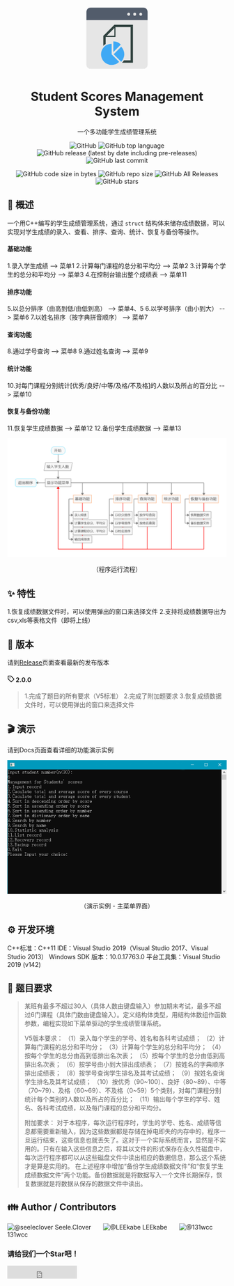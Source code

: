 <p align="center">
    <svg class="app-logo" viewBox="0 0 128 128" version="1.1" width="150" height="150">
        <path class="cls-2" fill="#e6e6e6" d="M4,116.11A7.89,7.89,0,0,0,11.89,124H116.11a7.89,7.89,0,0,0,7.89-7.89V28.55H4Z"/>
        <path class="cls-3" fill="#525c6b" d="M116.11,4H11.89A7.89,7.89,0,0,0,4,11.89V28.55H124V11.89A7.89,7.89,0,0,0,116.11,4Z"/>    
        <path class="cls-2" fill="#e6e6e6" d="M110.46,19.81a2.81,2.81,0,0,1-2-4.79,2.88,2.88,0,0,1,4,0,2.81,2.81,0,0,1,.82,2,2.8,2.8,0,0,1-2.81,2.8Z"/>
        <path class="cls-2" fill="#e6e6e6" d="M95.87,17a2.81,2.81,0,0,1,2.81-2.82h0A2.82,2.82,0,0,1,101.5,17h0a2.81,2.81,0,0,1-2.82,2.8h0A2.8,2.8,0,0,1,95.87,17Z"/>
        <path class="cls-2" fill="#e6e6e6" d="M86.91,19.81a2.8,2.8,0,0,1-2-.82,2.84,2.84,0,0,1,0-4,2.93,2.93,0,0,1,4,0,2.81,2.81,0,0,1,.82,2,2.8,2.8,0,0,1-2.81,2.8Z"/>
        <path class="cls-5" fill="#30423f" d="M58.85,37.65l-.4.39L41.75,54.75h0l-4.61,4.62V78.85a23.13,23.13,0,0,1,4.61-3.51V61.5H61V42.26H90.65V107.4H77.6a23.55,23.55,0,0,1-3.52,4.48L74,112H95.26V37.65Zm0,21.74H43.63L58.87,44.15Z"/>
        <path class="cls-6" fill="#3fa9f5" d="M56.81,70.25V91L71.49,76.33A20.73,20.73,0,0,0,56.81,70.25Zm-3.32,4.6a20.75,20.75,0,1,0,14.67,35.42L53.49,95.6ZM72.2,80.66,57.53,95.33h0L72.2,110a20.74,20.74,0,0,0,0-29.34Z"/>
    </svg>
</p>
<h1 align="center">Student Scores Management System</h1>
<p align="center">一个多功能学生成绩管理系统</p>
<p align="center">
    <img alt="GitHub" src="https://img.shields.io/github/license/hibioru/Student-Scores-Management-System">
    <img alt="GitHub top language" src="https://img.shields.io/github/languages/top/hibioru/Student-Scores-Management-System">
    <img alt="GitHub release (latest by date including pre-releases)" src="https://img.shields.io/github/v/release/hibioru/Student-Scores-Management-System?include_prereleases">
    <img alt="GitHub last commit" src="https://img.shields.io/github/last-commit/hibioru/Student-Scores-Management-System">
</p>
<p align="center">
    <img alt="GitHub code size in bytes" src="https://img.shields.io/github/languages/code-size/hibioru/Student-Scores-Management-System">
    <img alt="GitHub repo size" src="https://img.shields.io/github/repo-size/hibioru/Student-Scores-Management-System">
    <img alt="GitHub All Releases" src="https://img.shields.io/github/downloads/hibioru/Student-Scores-Management-System/total">
    <img alt="GitHub stars" src="https://img.shields.io/github/stars/hibioru/Student-Scores-Management-System?style=social">
</p>



## :book: 概述

一个用C++编写的学生成绩管理系统，通过 `struct` 结构体来储存成绩数据，可以实现对学生成绩的录入、查看、排序、查询、统计、恢复与备份等操作。

#### 基础功能
1.录入学生成绩 --> 菜单1
2.计算每门课程的总分和平均分 --> 菜单2
3.计算每个学生的总分和平均分 --> 菜单3
4.在控制台输出整个成绩表 --> 菜单11

#### 排序功能
5.以总分排序（由高到低/由低到高） --> 菜单4、5
6.以学号排序（由小到大） --> 菜单6
7.以姓名排序（按字典拼音顺序） --> 菜单7
#### 查询功能
8.通过学号查询 --> 菜单8
9.通过姓名查询 --> 菜单9
#### 统计功能
10.对每门课程分别统计[优秀/良好/中等/及格/不及格]的人数以及所占的百分比 --> 菜单10
#### 恢复与备份功能
11.恢复学生成绩数据 --> 菜单12
12.备份学生成绩数据 --> 菜单13

<p align="center">
    <img src="./Docs/run-flow.png" alt="run-flow">
    <p align="center">（程序运行流程）</p>
</p>



## :sparkles: 特性

1.恢复成绩数据文件时，可以使用弹出的窗口来选择文件
2.支持将成绩数据导出为csv,xls等表格文件（即将上线）



## :bookmark: 版本

请到[Release](https://github.com/hibioru/Student-Scores-Management-System/releases)页面查看最新的发布版本

<p align="left">
    <h4>
        <svg class="octicon octicon-tag" viewBox="0 0 16 16" version="1.1" width="16" height="16" aria-hidden="true"><path fill-rule="evenodd" d="M2.5 7.775V2.75a.25.25 0 01.25-.25h5.025a.25.25 0 01.177.073l6.25 6.25a.25.25 0 010 .354l-5.025 5.025a.25.25 0 01-.354 0l-6.25-6.25a.25.25 0 01-.073-.177zm-1.5 0V2.75C1 1.784 1.784 1 2.75 1h5.025c.464 0 .91.184 1.238.513l6.25 6.25a1.75 1.75 0 010 2.474l-5.026 5.026a1.75 1.75 0 01-2.474 0l-6.25-6.25A1.75 1.75 0 011 7.775zM6 5a1 1 0 100 2 1 1 0 000-2z"></path></svg>
        <a herf="https://github.com/hibioru/Student-Scores-Management-System/releases/tag/2.0.0">2.0.0</a>
    </h4>
</p>

> 1.完成了题目的所有要求（V5标准）
> 2.完成了附加题要求
> 3.恢复成绩数据文件时，可以使用弹出的窗口来选择文件



## :clapper: 演示

请到Docs页面查看详细的功能演示实例

<p align="center">
    <img src="./Docs/demo-example.png" alt="run-flow">
    <p align="center">（演示实例 - 主菜单界面）</p>
</p>



## :gear: 开发环境

C++标准：C++11
IDE：Visual Studio 2019（Visual Studio 2017、Visual Studio 2013）
Windows SDK 版本：10.0.17763.0
平台工具集：Visual Studio 2019 (v142)



## :memo: 题目要求

> 某班有最多不超过30人（具体人数由键盘输入）参加期末考试，最多不超过6门课程（具体门数由键盘输入）。定义结构体类型，用结构体数组作函数参数，编程实现如下菜单驱动的学生成绩管理系统。
> 
> V5版本要求：
>（1）录入每个学生的学号、姓名和各科考试成绩；
>（2）计算每门课程的总分和平均分；
>（3）计算每个学生的总分和平均分；
>（4）按每个学生的总分由高到低排出名次表；
>（5）按每个学生的总分由低到高排出名次表；
>（6）按学号由小到大排出成绩表；
>（7）按姓名的字典顺序排出成绩表；
>（8）按学号查询学生排名及其考试成绩；
>（9）按姓名查询学生排名及其考试成绩；
>（10）按优秀（90~100）、良好（80~89）、中等（70~79）、及格（60~69）、不及格（0~59）5个类别，对每门课程分别统计每个类别的人数以及所占的百分比；
>（11）输出每个学生的学号、姓名、各科考试成绩，以及每门课程的总分和平均分。
>
>附加要求：
>对于本程序，每次运行程序时，学生的学号、姓名、成绩等信息都需要重新输入，因为这些数据都是存储在掉电即失的内存中的，程序一旦运行结束，这些信息也就丢失了。这对于一个实际系统而言，显然是不实用的。只有在输入这些信息之后，将其以文件的形式保存在永久性磁盘中，每次运行程序都可以从这些磁盘文件中读出相应的数据信息，那么这个系统才是算是实用的。
>在上述程序中增加“备份学生成绩数据文件”和“恢复学生成绩数据文件”两个功能。备份数据就是将数据写入一个文件长期保存，恢复数据就是将数据从保存的数据文件中读出。



## :family: Author / Contributors

<p align="left">
    <img class="d-block avatar-user" src="https://avatars0.githubusercontent.com/u/37256067?s=64&amp;v=4" width="64" height="64" alt="@seeleclover">
    <a herf="https://github.com/seeleclover">Seele.Clover&nbsp&nbsp&nbsp&nbsp&nbsp&nbsp</a>
    <img class="d-block avatar-user" src="https://avatars2.githubusercontent.com/u/58157485?s=64&v=4" width="64" height="64" alt="@LEEkabe">
    <a herf="https://github.com/LEEkabe">LEEkabe&nbsp&nbsp&nbsp&nbsp&nbsp&nbsp</a>
    <img class="d-block avatar-user" src="https://avatars0.githubusercontent.com/u/66733317?s=64&amp;v=4" width="64" height="64" alt="@131wcc">
    <a herf="https://github.com/131wcc">131wcc&nbsp&nbsp&nbsp&nbsp&nbsp&nbsp</a>
</p>


### 请给我们一个Star吧！
<iframe src="https://ghbtns.com/github-btn.html?user=hibioru&repo=Student-Scores-Management-System&type=star&count=true&size=large" frameborder="0" scrolling="0" width="160" height="30" title="GitHub" align="middle"></iframe>
